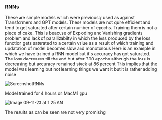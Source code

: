### RNNs
These are simple models which were previously used as against Transformers and GPT models. These models are not quite efficient and tend to get saturated after certain number of epochs. Training them is not a piece of cake. This is beacuse of Exploding and Vanishing gradients problem and lack of parallizabilty in which the loss produced by the loss function gets saturated to a certain value as a result of which training and updatation of model becomes slow and monotonous 
Here is an example in which we have trained a RNN model but it's accuracy has got saturated.
The loss decreases till the end but after 300 epochs although the loss is decreasing but accuracy remained stuck at 86 percent
This implies that the model was learning but not learning things we want it but it is rather adding noise 


![ScreenshotRNNs](https://github.com/Veeransh14/Transformer-From-Scratch/assets/144168166/bca4a87d-68cb-4432-bf53-70f5c2159a16)


  
Model trained for 4 hours on MacM1 gpu 



![Image 09-11-23 at 1 25 AM](https://github.com/Veeransh14/Transformer-From-Scratch/assets/144169682/7be7c831-6071-4b95-bf82-e64e3f96ea30)


The results as can be seen are not very promising 





